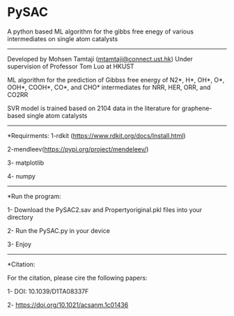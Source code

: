 # PySAC
A python based ML algorithm for the gibbs free enegy of various intermediates on single atom catalysts
************************************************************
Developed by Mohsen Tamtaji (mtamtaji@connect.ust.hk) Under supervision of Professor Tom Luo at HKUST

ML algorithm for the prediction of Gibbss free energy of N2*, H*, OH*, O*, OOH*, COOH*, CO*, and CHO* intermediates for NRR, HER, ORR, and CO2RR

SVR model is trained based on 2104 data in the literature for graphene-based single atom catalysts

************************************************************

*Requirments:
1-rdkit (https://www.rdkit.org/docs/Install.html)

2-mendleev(https://pypi.org/project/mendeleev/)

3- matplotlib

4- numpy

************************************************************

*Run the program:

1- Download the PySAC2.sav and Propertyoriginal.pkl files into your directory

2- Run the PySAC.py in your device

3- Enjoy

************************************************************

*Citation:

For the citation, please cire the following papers:

1- DOI: 10.1039/D1TA08337F 

2- https://doi.org/10.1021/acsanm.1c01436
